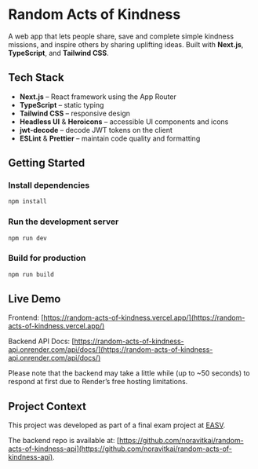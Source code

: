 # Random Acts of Kindness

A web app that lets people share, save and complete simple kindness missions, and inspire others by sharing uplifting ideas. Built with **Next.js**, **TypeScript**, and **Tailwind CSS**.

## Tech Stack

- **Next.js** – React framework using the App Router
- **TypeScript** – static typing
- **Tailwind CSS** – responsive design
- **Headless UI** & **Heroicons** – accessible UI components and icons
- **jwt-decode** – decode JWT tokens on the client
- **ESLint** & **Prettier** – maintain code quality and formatting

## Getting Started

### Install dependencies

```bash
npm install
```

### Run the development server

```bash
npm run dev
```

### Build for production

```bash
npm run build
```

## Live Demo

Frontend: [https://random-acts-of-kindness.vercel.app/](https://random-acts-of-kindness.vercel.app/)

Backend API Docs: [https://random-acts-of-kindness-api.onrender.com/api/docs/](https://random-acts-of-kindness-api.onrender.com/api/docs/)

Please note that the backend may take a little while (up to ~50 seconds) to respond at first due to Render’s free hosting limitations.

## Project Context

This project was developed as part of a final exam project at [EASV](https://www.easv.dk/).

The backend repo is available at: [https://github.com/noravitkai/random-acts-of-kindness-api](https://github.com/noravitkai/random-acts-of-kindness-api).
